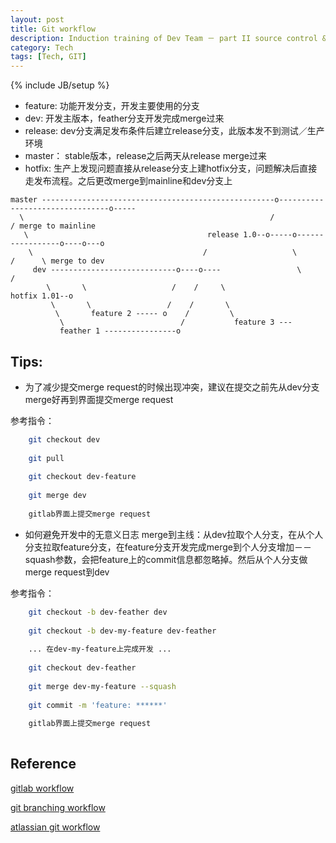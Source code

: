 ```yaml
---
layout: post
title: Git workflow
description: Induction training of Dev Team － part II source control & git workflow 
category: Tech
tags: [Tech, GIT]
---
```

{% include JB/setup %}


* feature: 功能开发分支，开发主要使用的分支
* dev: 开发主版本，feather分支开发完成merge过来
* release: dev分支满足发布条件后建立release分支，此版本发不到测试／生产环境
* master： stable版本，release之后两天从release merge过来
* hotfix: 生产上发现问题直接从release分支上建hotfix分支，问题解决后直接走发布流程。之后更改merge到mainline和dev分支上

```
master ----------------------------------------------------o--------------------------------o-----
  \                                                       /                                / merge to mainline
   \                                        release 1.0--o-----o-----------------o----o---o
    \                                      /                   \                /      \ merge to dev
     dev ----------------------------o----o----                 \              / 
        \       \                   /    /     \                 hotfix 1.01--o
         \       \                 /    /       \
          \       feature 2 ----- o    /         \
           \                          /           feature 3 ---
           feather 1 ----------------o
```

## Tips:

* 为了减少提交merge request的时候出现冲突，建议在提交之前先从dev分支merge好再到界面提交merge request

参考指令：

```bash
    git checkout dev
    
    git pull
    
    git checkout dev-feature
    
    git merge dev
    
    gitlab界面上提交merge request
```

* 如何避免开发中的无意义日志 merge到主线：从dev拉取个人分支，在从个人分支拉取feature分支，在feature分支开发完成merge到个人分支增加－－squash参数，会把feature上的commit信息都忽略掉。然后从个人分支做merge request到dev

参考指令：

```bash
    git checkout -b dev-feather dev
    
    git checkout -b dev-my-feature dev-feather
    
    ... 在dev-my-feature上完成开发 ...
    
    git checkout dev-feather
    
    git merge dev-my-feature --squash
    
    git commit -m 'feature: ******'
    
    gitlab界面上提交merge request
    
```

## Reference

[gitlab workflow](https://about.gitlab.com/2014/09/29/gitlab-flow/)

[git branching workflow](http://nvie.com/posts/a-successful-git-branching-model/)

[atlassian git workflow](https://www.atlassian.com/git/tutorials/comparing-workflows)

